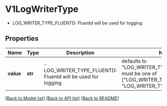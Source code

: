 # V1LogWriterType

- LOG_WRITER_TYPE_FLUENTD: Fluentd will be used for logging

## Properties
Name | Type | Description | Notes
------------ | ------------- | ------------- | -------------
**value** | **str** | - LOG_WRITER_TYPE_FLUENTD: Fluentd will be used for logging | defaults to "LOG_WRITER_TYPE_UNSPECIFIED",  must be one of ["LOG_WRITER_TYPE_UNSPECIFIED", "LOG_WRITER_TYPE_FLUENTD", ]

[[Back to Model list]](../README.md#documentation-for-models) [[Back to API list]](../README.md#documentation-for-api-endpoints) [[Back to README]](../README.md)


